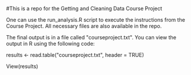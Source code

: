 #This is a repo for the Getting and Cleaning Data Course Project

One can use the run_analysis.R script to execute the instructions from the Course Project. All necessary files are also available in the repo. 

The final output is in a file called "courseproject.txt". You can view the output in R using the following code:

results <- read.table("courseproject.txt", header = TRUE)

View(results)





